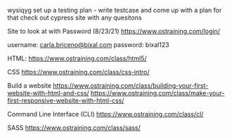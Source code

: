 wysiqyg 
set up a testing plan - write testcase and come up with a plan for that 
check out cypress site with any quesitons


Site to look at with Password (8/23/21)
https://www.ostraining.com/login/ 

 username: carla.briceno@bixal.com 
password: bixal123 

 HTML: 
https://www.ostraining.com/class/html5/ 

 CSS 
https://www.ostraining.com/class/css-intro/ 

 Build a website 
https://www.ostraining.com/class/building-your-first-website-with-html-and-css/ 
https://www.ostraining.com/class/make-your-first-responsive-website-with-html-css/ 

 Command Line Interface (CLI) 
 https://www.ostraining.com/class/cl/

SASS 
https://www.ostraining.com/class/sass/ 

 
